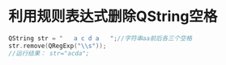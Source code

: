 # 利用规则表达式删除QString空格

```C++
QString str = "   a c d a   ";//字符串aa前后各三个空格
str.remove(QRegExp("\\s"));
//运行结果： str="acda";
```

